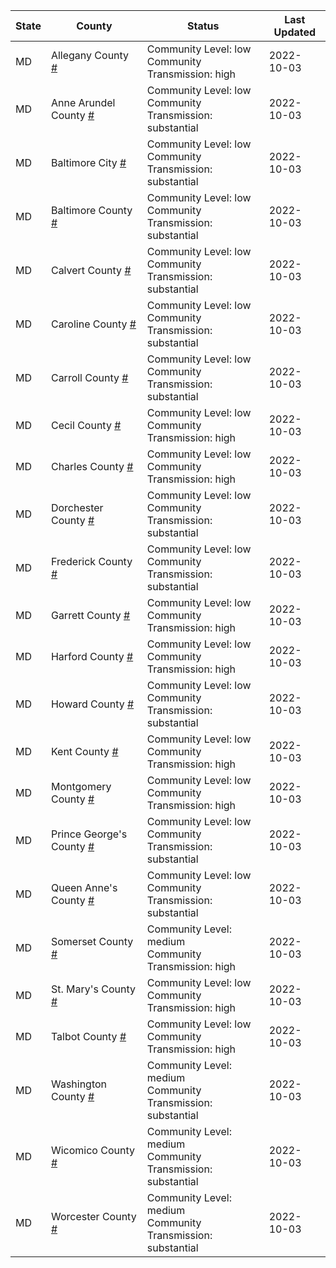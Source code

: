 State | County | Status | Last Updated
--- | --- | --- | --- 
MD | Allegany County <a href="#allegany_county">#</a> | <a name="allegany_county"></a>Community Level: low<br/>Community Transmission: high | 2022-10-03
MD | Anne Arundel County <a href="#anne_arundel_county">#</a> | <a name="anne_arundel_county"></a>Community Level: low<br/>Community Transmission: substantial | 2022-10-03
MD | Baltimore City <a href="#baltimore_city">#</a> | <a name="baltimore_city"></a>Community Level: low<br/>Community Transmission: substantial | 2022-10-03
MD | Baltimore County <a href="#baltimore_county">#</a> | <a name="baltimore_county"></a>Community Level: low<br/>Community Transmission: substantial | 2022-10-03
MD | Calvert County <a href="#calvert_county">#</a> | <a name="calvert_county"></a>Community Level: low<br/>Community Transmission: substantial | 2022-10-03
MD | Caroline County <a href="#caroline_county">#</a> | <a name="caroline_county"></a>Community Level: low<br/>Community Transmission: substantial | 2022-10-03
MD | Carroll County <a href="#carroll_county">#</a> | <a name="carroll_county"></a>Community Level: low<br/>Community Transmission: substantial | 2022-10-03
MD | Cecil County <a href="#cecil_county">#</a> | <a name="cecil_county"></a>Community Level: low<br/>Community Transmission: high | 2022-10-03
MD | Charles County <a href="#charles_county">#</a> | <a name="charles_county"></a>Community Level: low<br/>Community Transmission: high | 2022-10-03
MD | Dorchester County <a href="#dorchester_county">#</a> | <a name="dorchester_county"></a>Community Level: low<br/>Community Transmission: substantial | 2022-10-03
MD | Frederick County <a href="#frederick_county">#</a> | <a name="frederick_county"></a>Community Level: low<br/>Community Transmission: substantial | 2022-10-03
MD | Garrett County <a href="#garrett_county">#</a> | <a name="garrett_county"></a>Community Level: low<br/>Community Transmission: high | 2022-10-03
MD | Harford County <a href="#harford_county">#</a> | <a name="harford_county"></a>Community Level: low<br/>Community Transmission: high | 2022-10-03
MD | Howard County <a href="#howard_county">#</a> | <a name="howard_county"></a>Community Level: low<br/>Community Transmission: substantial | 2022-10-03
MD | Kent County <a href="#kent_county">#</a> | <a name="kent_county"></a>Community Level: low<br/>Community Transmission: high | 2022-10-03
MD | Montgomery County <a href="#montgomery_county">#</a> | <a name="montgomery_county"></a>Community Level: low<br/>Community Transmission: high | 2022-10-03
MD | Prince George's County <a href="#prince_george's_county">#</a> | <a name="prince_george's_county"></a>Community Level: low<br/>Community Transmission: substantial | 2022-10-03
MD | Queen Anne's County <a href="#queen_anne's_county">#</a> | <a name="queen_anne's_county"></a>Community Level: low<br/>Community Transmission: substantial | 2022-10-03
MD | Somerset County <a href="#somerset_county">#</a> | <a name="somerset_county"></a>Community Level: medium<br/>Community Transmission: high | 2022-10-03
MD | St. Mary's County <a href="#st._mary's_county">#</a> | <a name="st._mary's_county"></a>Community Level: low<br/>Community Transmission: high | 2022-10-03
MD | Talbot County <a href="#talbot_county">#</a> | <a name="talbot_county"></a>Community Level: low<br/>Community Transmission: high | 2022-10-03
MD | Washington County <a href="#washington_county">#</a> | <a name="washington_county"></a>Community Level: medium<br/>Community Transmission: substantial | 2022-10-03
MD | Wicomico County <a href="#wicomico_county">#</a> | <a name="wicomico_county"></a>Community Level: medium<br/>Community Transmission: substantial | 2022-10-03
MD | Worcester County <a href="#worcester_county">#</a> | <a name="worcester_county"></a>Community Level: medium<br/>Community Transmission: substantial | 2022-10-03
